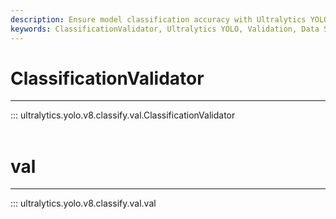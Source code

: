 ```yaml
---
description: Ensure model classification accuracy with Ultralytics YOLO's ClassificationValidator. Validate and improve your model with ease.
keywords: ClassificationValidator, Ultralytics YOLO, Validation, Data Science, Deep Learning
---
```


# ClassificationValidator
---
::: ultralytics.yolo.v8.classify.val.ClassificationValidator
<br><br>

# val
---
::: ultralytics.yolo.v8.classify.val.val
<br><br>
